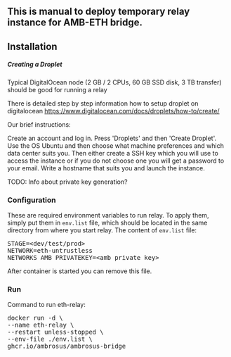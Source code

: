 ## This is manual to deploy temporary relay instance for AMB-ETH bridge.

## Installation

##### Creating a Droplet

Typical DigitalOcean node (2 GB / 2 CPUs, 60 GB SSD disk, 3 TB transfer) should be good for running a relay

There is detailed step by step information how to setup droplet on digitalocean https://www.digitalocean.com/docs/droplets/how-to/create/

Our brief instructions:

Create an account and log in. Press 'Droplets' and then 'Create Droplet'. Use the OS Ubuntu and then choose what machine preferences and which data center suits you. Then either create a SSH key which you will use to access the instance or if you do not choose one you will get a password to your email. Write a hostname that suits you and launch the instance.


TODO: Info about private key generation?

### Configuration

These are required environment variables to run relay. To apply them, simply put them in `env.list` file, which should be located in the same directory from where you start relay. The content of `env.list` file:
<pre>
STAGE=&lt;dev/test/prod>
NETWORK=eth-untrustless
NETWORKS_AMB_PRIVATEKEY=&lt;amb private key>
</pre>
After container is started you can remove this file.

### Run

Command to run eth-relay:

<pre>
docker run -d \
--name eth-relay \
--restart unless-stopped \
--env-file ./env.list \
ghcr.io/ambrosus/ambrosus-bridge
</pre>
